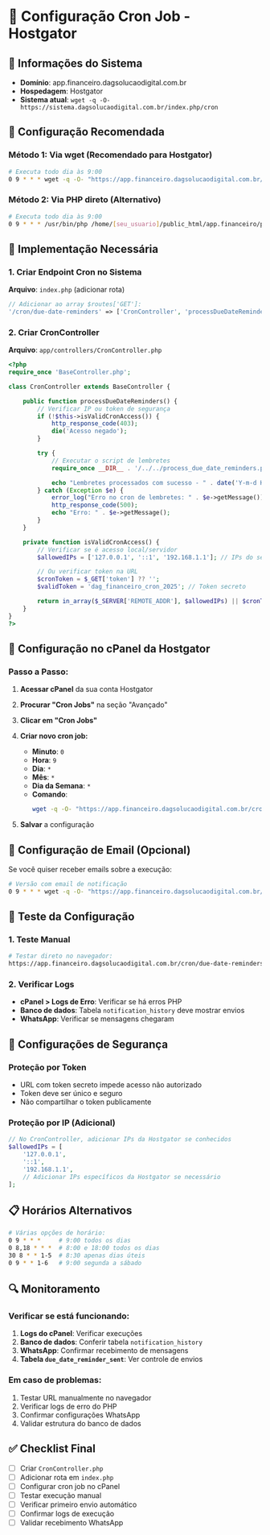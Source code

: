 # 🔧 Configuração Cron Job - Hostgator

## 📍 Informações do Sistema
- **Domínio**: app.financeiro.dagsolucaodigital.com.br
- **Hospedagem**: Hostgator
- **Sistema atual**: `wget -q -O- https://sistema.dagsolucaodigital.com.br/index.php/cron`

## 🎯 Configuração Recomendada

### Método 1: Via wget (Recomendado para Hostgator)
```bash
# Executa todo dia às 9:00
0 9 * * * wget -q -O- "https://app.financeiro.dagsolucaodigital.com.br/cron/due-date-reminders" >/dev/null 2>&1
```

### Método 2: Via PHP direto (Alternativo)
```bash
# Executa todo dia às 9:00
0 9 * * * /usr/bin/php /home/[seu_usuario]/public_html/app.financeiro/process_due_date_reminders.php >/dev/null 2>&1
```

## 🚀 Implementação Necessária

### 1. Criar Endpoint Cron no Sistema

**Arquivo**: `index.php` (adicionar rota)
```php
// Adicionar ao array $routes['GET']:
'/cron/due-date-reminders' => ['CronController', 'processDueDateReminders'],
```

### 2. Criar CronController

**Arquivo**: `app/controllers/CronController.php`
```php
<?php
require_once 'BaseController.php';

class CronController extends BaseController {

    public function processDueDateReminders() {
        // Verificar IP ou token de segurança
        if (!$this->isValidCronAccess()) {
            http_response_code(403);
            die('Acesso negado');
        }

        try {
            // Executar o script de lembretes
            require_once __DIR__ . '/../../process_due_date_reminders.php';

            echo "Lembretes processados com sucesso - " . date('Y-m-d H:i:s');
        } catch (Exception $e) {
            error_log("Erro no cron de lembretes: " . $e->getMessage());
            http_response_code(500);
            echo "Erro: " . $e->getMessage();
        }
    }

    private function isValidCronAccess() {
        // Verificar se é acesso local/servidor
        $allowedIPs = ['127.0.0.1', '::1', '192.168.1.1']; // IPs do servidor

        // Ou verificar token na URL
        $cronToken = $_GET['token'] ?? '';
        $validToken = 'dag_financeiro_cron_2025'; // Token secreto

        return in_array($_SERVER['REMOTE_ADDR'], $allowedIPs) || $cronToken === $validToken;
    }
}
?>
```

## 🔐 Configuração no cPanel da Hostgator

### Passo a Passo:

1. **Acessar cPanel** da sua conta Hostgator
2. **Procurar "Cron Jobs"** na seção "Avançado"
3. **Clicar em "Cron Jobs"**
4. **Criar novo cron job:**

   - **Minuto**: `0`
   - **Hora**: `9`
   - **Dia**: `*`
   - **Mês**: `*`
   - **Dia da Semana**: `*`
   - **Comando**:
     ```bash
     wget -q -O- "https://app.financeiro.dagsolucaodigital.com.br/cron/due-date-reminders?token=dag_financeiro_cron_2025" >/dev/null 2>&1
     ```

5. **Salvar** a configuração

## 📧 Configuração de Email (Opcional)

Se você quiser receber emails sobre a execução:

```bash
# Versão com email de notificação
0 9 * * * wget -q -O- "https://app.financeiro.dagsolucaodigital.com.br/cron/due-date-reminders?token=dag_financeiro_cron_2025"
```

## 🧪 Teste da Configuração

### 1. Teste Manual
```bash
# Testar direto no navegador:
https://app.financeiro.dagsolucaodigital.com.br/cron/due-date-reminders?token=dag_financeiro_cron_2025
```

### 2. Verificar Logs
- **cPanel > Logs de Erro**: Verificar se há erros PHP
- **Banco de dados**: Tabela `notification_history` deve mostrar envios
- **WhatsApp**: Verificar se mensagens chegaram

## 🚨 Configurações de Segurança

### Proteção por Token
- URL com token secreto impede acesso não autorizado
- Token deve ser único e seguro
- Não compartilhar o token publicamente

### Proteção por IP (Adicional)
```php
// No CronController, adicionar IPs da Hostgator se conhecidos
$allowedIPs = [
    '127.0.0.1',
    '::1',
    '192.168.1.1',
    // Adicionar IPs específicos da Hostgator se necessário
];
```

## 📋 Horários Alternativos

```bash
# Várias opções de horário:
0 9 * * *     # 9:00 todos os dias
0 8,18 * * *  # 8:00 e 18:00 todos os dias
30 8 * * 1-5  # 8:30 apenas dias úteis
0 9 * * 1-6   # 9:00 segunda a sábado
```

## 🔍 Monitoramento

### Verificar se está funcionando:
1. **Logs do cPanel**: Verificar execuções
2. **Banco de dados**: Conferir tabela `notification_history`
3. **WhatsApp**: Confirmar recebimento de mensagens
4. **Tabela `due_date_reminder_sent`**: Ver controle de envios

### Em caso de problemas:
1. Testar URL manualmente no navegador
2. Verificar logs de erro do PHP
3. Confirmar configurações WhatsApp
4. Validar estrutura do banco de dados

## ✅ Checklist Final

- [ ] Criar `CronController.php`
- [ ] Adicionar rota em `index.php`
- [ ] Configurar cron job no cPanel
- [ ] Testar execução manual
- [ ] Verificar primeiro envio automático
- [ ] Confirmar logs de execução
- [ ] Validar recebimento WhatsApp